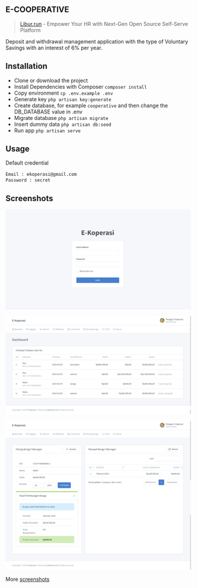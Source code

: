 ## E-COOPERATIVE

> [Libur.run](https://github.com/maful/libur.run) - Empower Your HR with Next-Gen Open Source Self-Serve Platform

Deposit and withdrawal management application with the type of Voluntary Savings with an interest of 6% per year.

## Installation

- Clone or download the project
- Install Dependencies with Composer `composer install`
- Copy environment `cp .env.example .env`
- Generate key `php artisan key:generate`
- Create database, for example `cooperative` and then change the DB_DATABASE value in .env
- Migrate database `php artisan migrate`
- Insert dummy data `php artisan db:seed`
- Run app `php artisan serve`

## Usage

Default credential

```
Email : ekoperasi@gmail.com
Password : secret
```

## Screenshots

![Login](./screenshots/Login.png)

![Home](./screenshots/Home.png)

![Home](./screenshots/Bank%20Interest.png)

More [screenshots](./screenshots)
